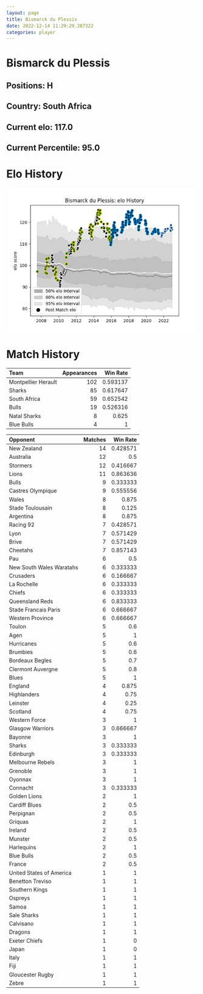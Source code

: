 ```yaml
---  
layout: page  
title: Bismarck du Plessis  
date: 2022-12-14 11:29:29.287322  
categories: player  
---
```

# Bismarck du Plessis

## Positions: H

## Country: South Africa

## Current elo: 117.0

## Current Percentile: 95.0

# Elo History


![elo history](history_BismarckduPlessis.png)
# Match History


| Team                |   Appearances |   Win Rate |
|:--------------------|--------------:|-----------:|
| Montpellier Herault |           102 |   0.593137 |
| Sharks              |            85 |   0.617647 |
| South Africa        |            59 |   0.652542 |
| Bulls               |            19 |   0.526316 |
| Natal Sharks        |             8 |   0.625    |
| Blue Bulls          |             4 |   1        |

| Opponent                 |   Matches |   Win Rate |
|:-------------------------|----------:|-----------:|
| New Zealand              |        14 |   0.428571 |
| Australia                |        12 |   0.5      |
| Stormers                 |        12 |   0.416667 |
| Lions                    |        11 |   0.863636 |
| Bulls                    |         9 |   0.333333 |
| Castres Olympique        |         9 |   0.555556 |
| Wales                    |         8 |   0.875    |
| Stade Toulousain         |         8 |   0.125    |
| Argentina                |         8 |   0.875    |
| Racing 92                |         7 |   0.428571 |
| Lyon                     |         7 |   0.571429 |
| Brive                    |         7 |   0.571429 |
| Cheetahs                 |         7 |   0.857143 |
| Pau                      |         6 |   0.5      |
| New South Wales Waratahs |         6 |   0.333333 |
| Crusaders                |         6 |   0.166667 |
| La Rochelle              |         6 |   0.333333 |
| Chiefs                   |         6 |   0.333333 |
| Queensland Reds          |         6 |   0.833333 |
| Stade Francais Paris     |         6 |   0.666667 |
| Western Province         |         6 |   0.666667 |
| Toulon                   |         5 |   0.6      |
| Agen                     |         5 |   1        |
| Hurricanes               |         5 |   0.6      |
| Brumbies                 |         5 |   0.6      |
| Bordeaux Begles          |         5 |   0.7      |
| Clermont Auvergne        |         5 |   0.8      |
| Blues                    |         5 |   1        |
| England                  |         4 |   0.875    |
| Highlanders              |         4 |   0.75     |
| Leinster                 |         4 |   0.25     |
| Scotland                 |         4 |   0.75     |
| Western Force            |         3 |   1        |
| Glasgow Warriors         |         3 |   0.666667 |
| Bayonne                  |         3 |   1        |
| Sharks                   |         3 |   0.333333 |
| Edinburgh                |         3 |   0.333333 |
| Melbourne Rebels         |         3 |   1        |
| Grenoble                 |         3 |   1        |
| Oyonnax                  |         3 |   1        |
| Connacht                 |         3 |   0.333333 |
| Golden Lions             |         2 |   1        |
| Cardiff Blues            |         2 |   0.5      |
| Perpignan                |         2 |   0.5      |
| Griquas                  |         2 |   1        |
| Ireland                  |         2 |   0.5      |
| Munster                  |         2 |   0.5      |
| Harlequins               |         2 |   1        |
| Blue Bulls               |         2 |   0.5      |
| France                   |         2 |   0.5      |
| United States of America |         1 |   1        |
| Benetton Treviso         |         1 |   1        |
| Southern Kings           |         1 |   1        |
| Ospreys                  |         1 |   1        |
| Samoa                    |         1 |   1        |
| Sale Sharks              |         1 |   1        |
| Calvisano                |         1 |   1        |
| Dragons                  |         1 |   1        |
| Exeter Chiefs            |         1 |   0        |
| Japan                    |         1 |   0        |
| Italy                    |         1 |   1        |
| Fiji                     |         1 |   1        |
| Gloucester Rugby         |         1 |   1        |
| Zebre                    |         1 |   1        |